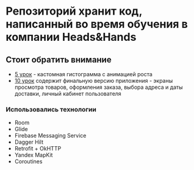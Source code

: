 # Репозиторий хранит код, написанный во время обучения в компании Heads&Hands

## Стоит обратить внимание
* [5 урок](https://github.com/KolaYAndr/h-h/tree/main/Lesson_5_Andreev) - кастомная гистограмма с анимацией роста
* [10 урок](https://github.com/KolaYAndr/h-h/tree/main/Lesson_10_Andreev) содержит финальную версию приложения - экраны просмотра товаров, оформления заказа, выбора адреса и даты доставки, личный кабинет пользователя

### Использовались технологии
* Room
* Glide
* Firebase Messaging Service
* Dagger Hilt
* Retrofit + OkHTTP
* Yandex MapKit
* Coroutines
